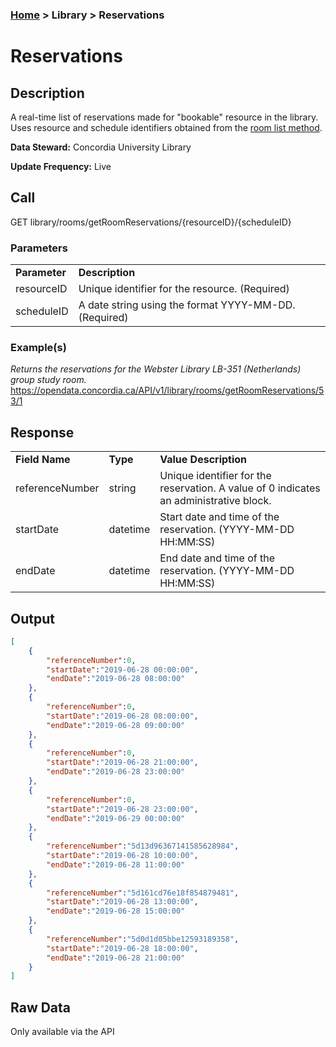 ### [Home](../../README.md) > Library > Reservations

# Reservations


## Description
A real-time list of reservations made for "bookable" resource in the library.  Uses resource and schedule identifiers obtained from the [room list method](./room_list.md).

**Data Steward:** Concordia University Library

**Update Frequency:** Live

## Call
GET library/rooms/getRoomReservations/{resourceID}/{scheduleID}

### Parameters
<table>
    <tr>
        <td><b>Parameter</b></td>
        <td><b>Description</b></td>
    </tr>
        <tr>
        <td>resourceID</td>
        <td>Unique identifier for the resource. (Required)</td>
    </tr>
    </tr>
        <tr>
        <td>scheduleID</td>
        <td>A date string using the format YYYY-MM-DD. (Required)</td>
    </tr>
</table>

### Example(s)
*Returns the reservations for the Webster Library LB-351 (Netherlands) group study room.*<br>
https://opendata.concordia.ca/API/v1/library/rooms/getRoomReservations/53/1

## Response
<table>
    <tr>
        <td><b>Field Name</b></td>
        <td><b>Type</b></td>
        <td><b>Value Description</b></td>
    </tr>
    <tr>
        <td>referenceNumber</td>
        <td>string</td>
        <td>Unique identifier for the reservation. A value of 0 indicates an administrative block.</td>
    </tr>
    <tr>
        <td>startDate</td>
        <td>datetime</td>
        <td>Start date and time of the reservation. (YYYY-MM-DD HH:MM:SS)</td>
    </tr>
    <tr>
        <td>endDate</td>
        <td>datetime</td>
        <td>End date and time of the reservation. (YYYY-MM-DD HH:MM:SS)</td>
    </tr>
</table>

## Output
```JSON
[
    {
        "referenceNumber":0,
        "startDate":"2019-06-28 00:00:00",
        "endDate":"2019-06-28 08:00:00"
    },
    {
        "referenceNumber":0,
        "startDate":"2019-06-28 08:00:00",
        "endDate":"2019-06-28 09:00:00"
    },
    {
        "referenceNumber":0,
        "startDate":"2019-06-28 21:00:00",
        "endDate":"2019-06-28 23:00:00"
    },
    {
        "referenceNumber":0,
        "startDate":"2019-06-28 23:00:00",
        "endDate":"2019-06-29 00:00:00"
    },
    {
        "referenceNumber":"5d13d96367141585628984",
        "startDate":"2019-06-28 10:00:00",
        "endDate":"2019-06-28 11:00:00"
    },
    {
        "referenceNumber":"5d161cd76e18f854879481",
        "startDate":"2019-06-28 13:00:00",
        "endDate":"2019-06-28 15:00:00"
    },
    {
        "referenceNumber":"5d0d1d05bbe12593189358",
        "startDate":"2019-06-28 18:00:00",
        "endDate":"2019-06-28 21:00:00"
    }
]
```

## Raw Data
Only available via the API